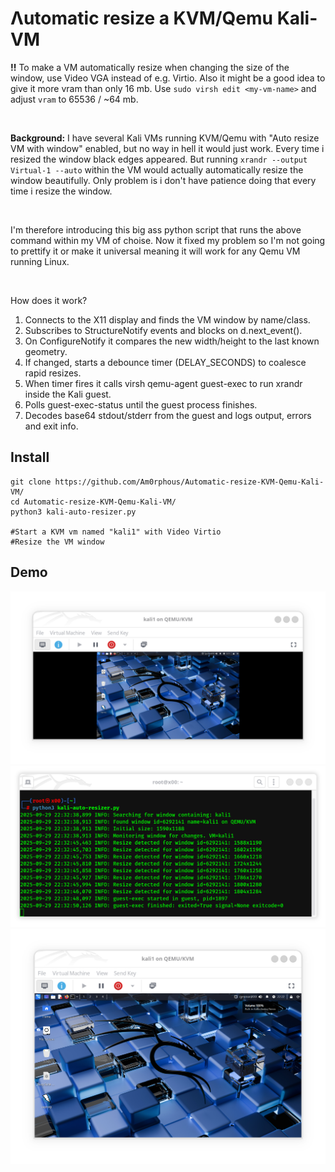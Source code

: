 # Λutomatic resize a KVM/Qemu Kali-VM

**!!** To make a VM automatically resize when changing the size of the window, use Video VGA instead of e.g. Virtio. Also it might be a good idea to give it more vram than only 16 mb. Use `sudo virsh edit <my-vm-name>` and adjust `vram` to 65536 / ~64 mb.

<br>

**Background:** I have several Kali VMs running KVM/Qemu with "Auto resize VM with window" enabled, but no way in hell it would just work. Every time i resized the window black edges appeared. But running `xrandr --output Virtual-1 --auto` within the VM would actually automatically resize the window beautifully. Only problem is i don't have patience doing that every time i resize the window.

<br>

I'm therefore introducing this big ass python script that runs the above command within my VM of choise. Now it fixed my problem so I'm not going to prettify it or make it universal meaning it will work for any Qemu VM running Linux.

<br>

How does it work?
1. Connects to the X11 display and finds the VM window by name/class.
2. Subscribes to StructureNotify events and blocks on d.next_event().
3. On ConfigureNotify it compares the new width/height to the last known geometry.
4. If changed, starts a debounce timer (DELAY_SECONDS) to coalesce rapid resizes.
5. When timer fires it calls virsh qemu-agent guest-exec to run xrandr inside the Kali guest.
6. Polls guest-exec-status until the guest process finishes.
7. Decodes base64 stdout/stderr from the guest and logs output, errors and exit info.


## Install
````shell
git clone https://github.com/Am0rphous/Automatic-resize-KVM-Qemu-Kali-VM/
cd Automatic-resize-KVM-Qemu-Kali-VM/
python3 kali-auto-resizer.py

#Start a KVM vm named "kali1" with Video Virtio
#Resize the VM window
````

## Demo
![1.annoying.png](images/1.annoying.png?raw=true)
![2.running.png](images/2.running.png?raw=true)
![3.works.png](images/3.works.png?raw=true)
